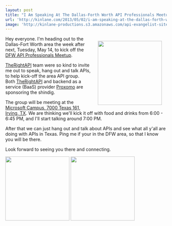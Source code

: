 ```yaml
---
layout: post
title: "I Am Speaking At The Dallas-Forth Worth API Professionals Meetup May 14th"
url: 'http://kinlane.com/2013/05/02/i-am-speaking-at-the-dallas-forth-worth-api-professionals-meetup-may-14th/'
image: 'http://kinlane-productions.s3.amazonaws.com/api-evangelist-site/blog/dfw-api-meetup-group.jpeg'
---
```


[<img style="padding: 15px;" src="https://s3.amazonaws.com/kinlane-productions/events/dfw-api-meetup-group/dfw-api-meetup-group.jpeg" alt="" width="200" align="right" />][1]

Hey everyone. I'm heading out to the Dallas-Fort Worth area the week after next, Tuesday, May 14, to kick off the [DFW API Professionals Meetup][1].

[TheRightAPI][2] team were so kind to invite me out to speak, hang out and talk APIs, to help kick-off the area API group. Both [TheRightAPI][2] and backend as a service (BaaS) provider [Proxomo][3] are sponsoring the shindig.

The group will be meeting at the [Microsoft Campus, 7000 Texas 161, Irving, TX][4]. We are thinking we'll kick it off with food and drinks from 6:00 - 6:45 PM, and I'll start talking around 7:00 PM.

After that we can just hang out and talk about APIs and see what all y'all are doing with APIs in Texas. Ping me if your in the DFW area, so that I know you will be there.

Look forward to seeing you there and connecting.

[<img src="http://kinlane-productions.s3.amazonaws.com/api-evangelist-site/company/therightapi-logo-2.png" alt="" width="200" />][5]
[<img src="http://kinlane-productions.s3.amazonaws.com/api-evangelist-site/serviceproviders/Proxomo-Logo.png" alt="" width="200" />][6]

   [1]: http://www.meetup.com/DFW-API-Professionals/events/115600132/ (DFW API Professional Meetup Group)
   [2]: http://therightapi.com (TheRightAPI)
   [3]: http://www.proxomo.com/
   [4]: http://maps.google.com/maps?q=7000%20Texas%20161,%20Irving,%20TX
   [5]: http://www.therightapi.com/ (TheRightAPI)
   [6]: http://www.proxomo.com/ (Proxomo)
